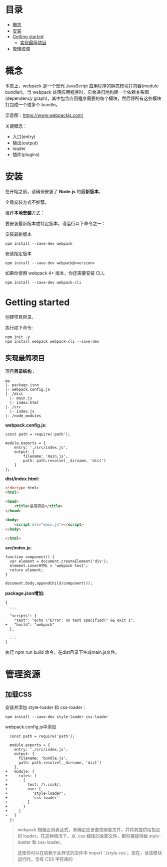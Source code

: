 # 目录

- [概念](#概念)
- [安装](#安装)
- [Getting started](#Getting-started)
  - [实现最简项目](#实现最简项目)
- [管理资源](#管理资源)

# 概念

本质上，webpack 是一个现代 JavaScript 应用程序的静态模块打包器(module bundler)。当 webpack 处理应用程序时，它会递归地构建一个依赖关系图(dependency graph)，其中包含应用程序需要的每个模块，然后将所有这些模块打包成一个或多个 bundle。

示意图：https://www.webpackjs.com/

关键概念：

* 入口(entry)
* 输出(output)
* loader
* 插件(plugins)

# 安装

在开始之前，请确保安装了 **Node.js** 的最**新版本**。

全局安装方式不推荐。

推荐**本地安装**方式：

要安装最新版本或特定版本，请运行以下命令之一：

安装最新版本

```
npm install --save-dev webpack
```

安装指定版本

```
npm install --save-dev webpack@<version>
```

如果你使用 webpack 4+ 版本，你还需要安装 CLI。

```
npm install --save-dev webpack-cli
```

# Getting started

创建项目目录。

执行如下命令:

```
npm init -y
npm install webpack webpack-cli --save-dev
```
## 实现最简项目

项目**目录结构**：

```
wp
|- package.json
|- webpack.config.js
|- /dist
  |- main.js
  |- index.html
|- /src
  |- index.js
|- /node_modules
```
**webpack.config.js:**
```
const path = require('path');

module.exports = {
    entry: './src/index.js',
    output: {
        filename: 'main.js',
        path: path.resolve(__dirname, 'dist')
    }
};
```
**dist/index.html:**

```html
<!doctype html>
<html>

<head>
    <title>最简项目</title>
</head>

<body>
    <script src="main.js"></script>
</body>

</html>
```
**src/index.js**:

```
function component() {
  var element = document.createElement('div');
  element.innerHTML = 'webpack test';
  return element;
}

document.body.appendChild(component());
```
**package.json增加:**
```
{
  ...
    
  "scripts": {
    "test": "echo \"Error: no test specified\" && exit 1",
+   "build": "webpack"
  },
    
  ...
}
```
执行 npm run build 命令，在dist目录下生成main.js文件。

# 管理资源

## 加载CSS

安装并添加 style-loader 和 css-loader：
```
npm install --save-dev style-loader css-loader
```
webpack.config.js中添加
```
  const path = require('path');

  module.exports = {
    entry: './src/index.js',
    output: {
      filename: 'bundle.js',
      path: path.resolve(__dirname, 'dist')
    },
+   module: {
+     rules: [
+       {
+         test: /\.css$/,
+         use: [
+           'style-loader',
+           'css-loader'
+         ]
+       }
+     ]
+   }
  };
```
> webpack 根据正则表达式，来确定应该查找哪些文件，并将其提供给指定的 loader。在这种情况下，以 .css 结尾的全部文件，都将被提供给 style-loader 和 css-loader。

> 这使你可以在依赖于此样式的文件中 import './style.css'。现在，当该模块运行时，含有 CSS 字符串的 <style> 标签，将被插入到 html 文件的 <head> 中。

> css-loader: 解释(interpret) @import 和 url() ，会 import/require() 后再解析(resolve)它们。

> style-loader: Adds CSS to the DOM by injecting a <style> tag

举例：

src/style.css

```
.content {
    color:green;
}
```
src/index.js

```
import './style.css'
function component() {
  var element = document.createElement('div');
  element.innerHTML = 'webpack test';
  element.classList.add('content');
  return element;
}

document.body.appendChild(component());
```

## 加载图片

使用 file-loader，我们可以轻松地将这些内容混合到 CSS 中：
```
npm install --save-dev file-loader
```
webpack.config.js文件增加
```
  const path = require('path');

  module.exports = {
    
    ...
    
    module: {
      rules: [
      
        ...
        
+       {
+         test: /\.(png|svg|jpg|gif)$/,
+         use: [
+           'file-loader'
+         ]
+       }
      ]
    }
  };
```

举例：
src/index.js
```
  import _ from 'lodash';
  import './style.css';
+ import Icon from './icon.png';

  function component() {
    var element = document.createElement('div');
    ...

+   // 将图像添加到我们现有的 div。
+   var myIcon = new Image();
+   myIcon.src = Icon;
+
+   element.appendChild(myIcon);

    return element;
  }

  document.body.appendChild(component());
```
或

src/style.css
```
  .hello {
    color: red;
+   background: url('./icon.png');
  }
```
## 加载字体

那么，像字体这样的其他资源如何处理呢？file-loader 和 url-loader 可以接收并加载任何文件，然后将其输出到构建目录。这就是说，我们可以将它们用于任何类型的文件，包括字体。

webpack.config.js：
```
  const path = require('path');

  module.exports = {
    ...
    module: {
      rules: [
        ...
        
+       {
+         test: /\.(woff|woff2|eot|ttf|otf)$/,
+         use: [
+           'file-loader'
+         ]
+       }
      ]
    }
  };
```

举例：

src/style.css
```
+ @font-face {
+   font-family: 'MyFont';
+   src:  url('./my-font.woff2') format('woff2'),
+         url('./my-font.woff') format('woff');
+   font-weight: 600;
+   font-style: normal;
+ }

  .hello {
    color: red;
+   font-family: 'MyFont';
    background: url('./icon.png');
  }
```
## 加载数据

* 可以加载的有用资源还有数据，如 JSON 文件，CSV、TSV 和 XML。
* JSON 支持实际上是内置的(例如，直接使用import Data from './data.json' 默认将正常运行）。
* 导入 CSV、TSV 可以使用 csv-loader
* 导入 XML可以使用 xml-loader

安装
```
npm install --save-dev csv-loader xml-loader
```
webpack.config.js
```
  const path = require('path');

  module.exports = {
    
    module: {
      rules: [
        ...
        
+       {
+         test: /\.(csv|tsv)$/,
+         use: [
+           'csv-loader'
+         ]
+       },
+       {
+         test: /\.xml$/,
+         use: [
+           'xml-loader'
+         ]
+       }
      ]
    }
  };  
``` 

现在，你可以 import 这四种类型的数据(JSON, CSV, TSV, XML)中的任何一种。

# 管理输出

到目前为止，我们在 index.html 文件中手动引入所有资源，然而随着应用程序增长，并且一旦开始对文件名使用哈希(hash)]并输出多个 bundle，手动地对 index.html 文件进行管理，一切就会变得困难起来。然而，可以通过一些插件，会使这个过程更容易操控。

## 设定 HtmlWebpackPlugin 

首先安装插件：
```
npm install --save-dev html-webpack-plugin
```
webpack.config.js
```
  const path = require('path');
+ const HtmlWebpackPlugin = require('html-webpack-plugin');

  module.exports = {
    ...
    
+   plugins: [
+     new HtmlWebpackPlugin({
+       title: 'Output Management'
+     })
+   ],
    
    ...
    
  };
```
HtmlWebpackPlugin 还是会默认生成 index.html 文件。这就是说，它会用新生成的 index.html 文件，把我们的原来的替换。

执行npm run build后，如果你在代码编辑器中将 index.html 打开，你就会看到 HtmlWebpackPlugin 创建了一个全新的文件，所有的 bundle 会自动添加到 html 中。

## 清理 /dist 文件夹 

通常，在每次构建前清理 /dist 文件夹，是比较推荐的做法，因此只会生成用到的文件。

clean-webpack-plugin 是一个比较普及的管理插件，让我们安装和配置下。
```
npm install clean-webpack-plugin --save-dev
```
webpack.config.js
```
  const path = require('path');
  const HtmlWebpackPlugin = require('html-webpack-plugin');
+ const CleanWebpackPlugin = require('clean-webpack-plugin');

  module.exports = {
    entry: {
      app: './src/index.js',
      print: './src/print.js'
    },
    plugins: [
+     new CleanWebpackPlugin(['dist']),
      new HtmlWebpackPlugin({
        title: 'Output Management'
      })
    ],
    output: {
      filename: '[name].bundle.js',
      path: path.resolve(__dirname, 'dist')
    }
  };
```
现在执行 npm run build，再检查 /dist 文件夹。如果一切顺利，你现在应该不会再看到旧的文件，只有构建后生成的文件！

## Manifest?????????????????????????????????????????????????????

# 开发

## 使用 source map 

当 webpack 打包源代码时，可能会很难追踪到错误和警告在源代码中的原始位置。例如，如果将三个源文件（a.js, b.js 和 c.js）打包到一个 bundle（bundle.js）中，而其中一个源文件包含一个错误，那么堆栈跟踪就会简单地指向到 bundle.js。这并通常没有太多帮助，因为你可能需要准确地知道错误来自于哪个源文件。

为了更容易地追踪错误和警告，JavaScript 提供了 source map 功能，将编译后的代码映射回原始源代码。如果一个错误来自于 b.js，source map 就会明确的告诉你。

source map 有很多不同的选项可用，我们使用 inline-source-map 选项为例作为说明：

在 print.js 文件中生成一个错误：

src/print.js
```
  export default function printMe() {
-   console.log('I get called from print.js!');
+   cosnole.error('I get called from print.js!');
  }
```
npm run build 之后，浏览器控制台定位错误在app.bundle.js文件：
```
app.bundle.js:1 I get called from print.js!
r @ app.bundle.js:1
```
做如下修改：

webpack.config.js
```
const path = require('path');
  const HtmlWebpackPlugin = require('html-webpack-plugin');
  const CleanWebpackPlugin = require('clean-webpack-plugin');

  module.exports = {
    entry: {
      app: './src/index.js',
      print: './src/print.js'
    },
+   devtool: 'inline-source-map',
    ...
  };
```
执行npm run build，并在浏览器运行，可以定位错误在源文件print.js
```
I get called from print.js!
r @ print.js:2
```
source map帮助定位了问题的确切位置。

## 开发工具

* webpack's Watch Mode
* webpack-dev-server
* webpack-dev-middleware

### 观察模式（Watch Mode）

添加一个用于启动 webpack 的观察模式的 npm script 脚本：

package.json
```
  {
    ...
    
    "scripts": {
      "test": "echo \"Error: no test specified\" && exit 1",
+     "watch": "webpack --watch",
      "build": "webpack"
    },
    
    ...
  }
```
命令行中运行 npm run watch，然后就会看到 webpack 是如何编译代码。 然而，你会发现并没有退出命令行。这是因为 script 脚本当前还在观察文件。

修改并保存文件并检查终端窗口。应该可以看到 webpack 自动重新编译修改后的模块！

> 唯一的缺点是，为了看到修改后的实际效果，你需要刷新浏览器。

### webpack-dev-server

webpack-dev-server 为你提供了一个简单的 web 服务器，并且能够实时重新加载(live reloading)。让我们设置以下：
```
npm install --save-dev webpack-dev-server
```
修改配置文件，告诉开发服务器(dev server)，在哪里查找文件：

webpack.config.js
```
  const path = require('path');
  const HtmlWebpackPlugin = require('html-webpack-plugin');
  const CleanWebpackPlugin = require('clean-webpack-plugin');

  module.exports = {
    entry: {
      app: './src/index.js',
      print: './src/print.js'
    },
    devtool: 'inline-source-map',
+   devServer: {
+     contentBase: './dist'
+   },

    ...
    
  };
```
以上配置告知 webpack-dev-server，在 localhost:8080 下建立服务，将 dist 目录下的文件，作为可访问文件。

让我们添加一个 script 脚本，可以直接运行开发服务器(dev server)：

package.json

  {
    ...
    
    "scripts": {
      "test": "echo \"Error: no test specified\" && exit 1",
      "watch": "webpack --watch",
+     "start": "webpack-dev-server --open",
      "build": "webpack"
    },
    ...
  }
现在，我们可以在命令行中运行 npm start，就会看到浏览器自动加载页面。如果现在修改和保存任意源文件，web 服务器就会自动重新加载编译后的代码。

#### Hot Module Replacement?????????????????????????????????????????????????????????

# 入口(entry)

* 指示 webpack 应该使用哪个模块，来作为构建其内部依赖图的开始。
* 进入入口起点后，webpack 会找出有哪些模块和库是入口起点（直接和间接）依赖的。

## 配置

entry 属性，默认值为 ./src

### 单入口写法
module.exports = {
  entry: './path/to/my/entry/file.js'
};

# CSS提取
# LESS
# SASS
# POSTCSS
# html-loader
# image-webpack-loader
# url-loader
